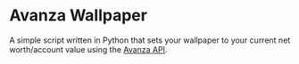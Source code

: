 # Avanza Wallpaper
A simple script written in Python that sets your wallpaper to your current net worth/account value using the [Avanza API](https://github.com/Qluxzz/avanza).
